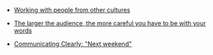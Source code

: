 
- [Working with people from other cultures](/2020/04/working-with-people-from-other-cultures/)

- [The larger the audience, the more careful you have to be with your words](/2018/11/the-larger-the-audience-the-more-careful-you-have-to-be-with-your-words/)

- [Communicating Clearly: &#34;Next weekend&#34;](/2018/11/communicating-clearly-next-weekend/)

